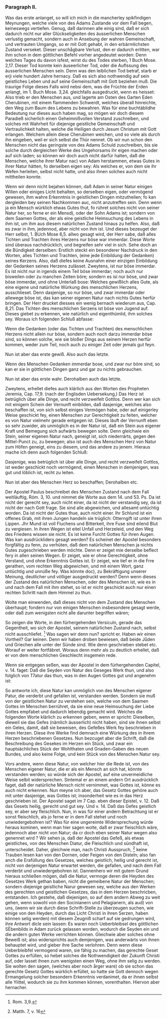 
<!-- Seite 147 -->

### Paragraph II. ###

Was das erste anlanget, so will ich mich in die
mancherley spikfindigen Meynungen, welche viele von
des Ádams Zustande vor dem Fall begen, keineswegs
vertiefen. Genug, daß darinnen alle einig sind,
daß er sich dadurch nicht nur aller Glückseligkeiten des
äusserlichen Menschen verlustig gemacht, sondern auch
in Ansebung der wahren Gemeinschaft, und vertrauten
Umgangs, so er mit Gott gehabt, in den erbärmlichsten
Zustand verseket. Dieser unschågbare Verlust,
den er dadurch erlitten, war ihm schon in dem göttlichen
Befehl vorher angedeutet worden: Denn welches
Tages du davon isfest, wirst du des Todes sterben,
1 Buch Mose. 2,17. Dieser Tod konnte kein äuseerlicher
Tod, oder die Auflssung des áusserlichen Menschen
sein. Denn was den leiblichen Tod betraf, starb
er erji viele hundert Jahre hernacy. Daß es sich also
nothwendig auf sein geistliches Leben und auf seine Gemeinschaft
mit Gott beziehen muß. Die traurige Folge
dieses Falls wird nebsi dem, was die Früchte der
Erden anlangt, im 1. Buch Mose. 3,24. gleichfalls ausgedruckt,
wenn es heisset: Also trieb er den Menschen
aus, und lagerte am Osten des Garten Eden
Cherubinen, mit einem flammenden Schwerdt,
welches überall hinreichte, den Weg zum Baum
des Lebens zu bewahren. Was für eine buchtäblidhe
Bedeutung nur dieses auch haben mag, so mögen
wir doch diesem Paradieß sicherlich einen Geheimnißvollen
Verstand zuschreiben, und solches mit Wahrheit
für diejenige geistliche Gemeinschaft und Vertraulichkeit
halten, welche die Heiligen durch Jesum Christum
mit Gott erlangen. Welchem allein diese Cherubinen
weichen, und so viele als durch ihn eingeben, weil
er sich selbst die Thür nennet. Ob wir nun schon den
Menschen nicht das geringste von des Adams Schuld zuschreiben,
bis sie solche durch dergleichen Werke des
Ungehorsams ihr eigen machen oder auf sich laden; so <!-- content-0116.xml --><!-- Seite 148 -->
können wir doch auch nicht darfür halten, daß die Menschen,
welche ihrer Matur nac) von Adam herstammen,
etwas Gutes in ihrer Natur hätten, fo derselben eigen
sey: Als welches er, von dem sie ihr Wefen herleiten,
selbst nicht hatte, und also ihnen solches auch nicht mittheilen
konnte.

Wenn wir denn nicht bejahen können, daß Adam in
seiner Natur einigen Willen oder einiges Licht behalten,
so derselben eigen, oder vermögend gewesen, ihm wahre
Erkenntnis in geistlichen Dingen mitzutheilen; fo kan
dergleiden bey seinen Nachkommen auc, nicht anzutreffen
sein. Denn wenn ja ein Mensch würklich etwas
Gutes thut, fo rúhret solches nicht von seiner Natur her,
so ferne er ein Mensd), oder der Sohn Adams ist; sondern
von dem Saamen Gottes, der als eine geistliche
Heimsuchung des Lebens in ihm ist, um ihm aus
diesem natürlichen Zustand hinaus zu helfen. Also, daß
es zwar in ihm, jedennod, aber nicht von ihm ist. Und
dieses bezeuget der Herr selbst, 1. BUch Mose 6,5. allwo
gesagt wird, der Herr sabe, daß alles Tichten und
Trachten ihres Herzens nur böse war immerdar.
Diese Worte sind überaus nachdrücklich, und begreifen
sehr viel in sich. Sehe doch an die Bündigkeit derselben:
Erstlich steckt ein besonderer Nachdruck in den
Worten, alles Tichten und Trachten, (eine jede Einbildung
der Gedanken) seines Kerzens. Also, daß
diefes keine Ausnahm einer einzigen Einbildung der Gedanken
seines Herzens zulässet. Zweytens, ist nur
böse immerdar. Es ist nicht nur in irgends einem
Teil böse immerdar; noch auch nur bisweilen oder zu
manchen Zeiten böre; sondern es isi nur böse, und
zwar böse immerdar, und ohne Unterlaß bose: Welches
gewißlich alles Gute, als eine eigene und natürliche
Würkung des menschlichen Herzens, ausschlieset.
Denn dasjenige, so nur böse, und zwar immerdar oder
allewege böse ist, das kan seiner eigenen Natur nach<!-- Seite 149 -->
nichts Gutes herfür bringen. Der Herr drucket diesses
ein wenig bernach wiederum aus, Cap. 8,21. 
Das Tichten des menschlichen Serzens ist böse von
Jugend auf. Dieses giebet zu erkennen, wie natürlich
und eigenthümlid, ihm solches sey. Woraus ich
folgenden Schluß abfasse:

Wenn die Gedanken (oder das Tichten und Trachten)
des menschlichen Herzens nicht allein nur böse,
sondern auch noch darzu immerdar böse sind, so können
solche, wie sie bloßer Dings aus seinem Herzen herfür
kommen, weder zum Teil, noch auch zu einiger Zeit
oder jemals gut feyn.

Nun ist aber das erste gewiß. Also auch das letzte.

Wenn des Menschen Gedanken immerdar bose,
und zwar nur böre sind, so kan er sie in göttlichen Dingen
ganz und gar zu nichts gebrauchen.

Nun ist aber das erste wahr. Derohalben auch das
letzte.

Zweytens, erhellet diefes auch klárlich aus den
Worten des Propheten Jeremia, Cap. 17,9. (nach
der Englisden Uebersekung,) Das Herz ist betrüglich
über alle Dinge, und recht verzweifelt Gottlos.
Denn wer kan sich mit einigem Schein der Vernunft
einbilden, daß dasjenige, welches also beschaffen ist,
von sich selbst einiges Vermögen habe, oder auf einigerley
Weise geschickt fey, einen Menschen zur Gerechtigkeit
zu feiten, welcher es von Natur vielmehr gerade
entgegen ist. Dieses läuft der Vernunft eben so sehr
zuwider, als unmöglich es in der Natur ist, daß ein
Stein aus eigener Kraft und Bemegung sich aufwärts
bewegen solte. Denn gleichwie ein Stein, seiner eigenen
Natur nach, geneigt ist, sich niederrárts, gegen
den Mittel-Punct zu, zu bewegen; also ist auch des
Menschen Herz von Natur zum Höfen geneigt, eins zu
diesem, und das andere zu jenem. Hieraus mache ich
denn auch folgenden Schluß:<!-- Seite 150 --><!-- content-0117.xml -->

Dasjenige, was betrüglich ist über alle Dinge,
und recht verzweifelt Gottlos, ist weder geschickt
noch vermögend, einen Menschen in demjenigen, was
gut und löblich ist, recht zu leiten.

Nun ist aber des Menschen Herz so beschaffen;
Derohalben etc.

Der Apostel Paulus beschreibet des Menschen Zustand
nach dem Fall weitläuftig, Róm. 3, 10. und 
nimmet die Worte aus dem 14. und 53. Ps. Da ist
nicht der gerecht sey, auch nicht einer, da ist nicht
der verstandig sey, da ist nicht der nach Gott frage.
Sie sind alle abgewichen, und allesamt untüchtig
worden. Da ist nicht der Gutes thue,
auch nicht einer. Ihr Schlund ist ein offenes
Grab, mit ihren Jungen handeln sie trüglich:
Otterngift ist unter ihren Lippen. Jhr Mund ist
voll Fluchens und Bitterkeit, ihre Fuse sind eilend
Blut zu vergiesen. In ihren Wegen ist eitel Unfall
und Herzeleid, und den Weg des Friedens
wissen sie nicht. Es ist keine Furcht Gottes für
ihren Augen. Was kan ausdrückliders gesagt werden?
Es scheinet der Apostel besonders forgfältig zu
fenn, zu verhüten, daß dem natürlichen Menschen ja
nichts Gutes zugeschrieben werden möchte. Denn er
zeiget mie derselbe beflect fery in allen seinen Wegen.
Er zeiget, wie er ohne Gerechtigkeit, ohne Verstand,
und ohne Erkenntnis Gottes ist. Er zeiget, wie tief
er in die Frre gerathen, vom rechten Weg abgewichen,
und mit einem Wort, ganz untüchtig und unnúße fey.
Was könnte doc), zu Bekräftigung unserer Meinung,
deutlicher und völliger ausgedruckt werden? Denn
wenn dieses der Zustand des natürlichen Menschen, oder
des Menschen ist, wie es in und nach dem Fall mit ihm
stehet, so ist er nicht geschickt auch nur einen rechten
Schritt nach dem Himmel zu thun. 

Wolte man einwenden, daß dieses nicht von dem<!-- Seite 151 -->
Zustand des Menschen überhaupt; fondern nur
von einigen Menschen insbesondere gesagt werde,
oder daß zum wenigsten nicht alle darunter
begriffen wären;

So zeigen die Worte, in den fürhergehenden Versiculn,
gerade das Gegentheit, wo sich der Apostel, seinem
natürlichen Zustand nach, selbst nicht ausschliefet. [^k4r3]
Was sagen wir denn nun? spricht er. Haben wir
einen Vortheil? Gar keinen. Denn wir haben
droben bewiesen, daß beide Jůden und Griechen
alle unter der Sünde sind. Wie denn geschrieben
stebet etc. Worauf er weiter fortfábret. Woraus denn
mehr als zu deutlich erhellet, daß er von dem menschlichen
Geschlecht insgemein rede.

Wenn sie entgegen seßen, was der Apostel in dem
fürhergehenden Capitel, v. 14. faget: Daß die Seyden
von Natur des Geseges Werk thun, und also
folglich von T7atur das thun, was in den Augen
Gottes gut und angenehm ist:

So antworte ich, diese Natur kan unmöglich von des
Menschen eigener Patur, die verderbt und gefallen
ist, verstanden werden. Sondern sie muß von der geistlichen
Natur zu verstehen sein, welche von dem Saamen
Gottes im Menschen berrühret, da sie eine neue
Heimsuchung der Liebe Gottes empfabet und dadurch
lebendig gemacht wird. Welches die folgenden Worte
klärlich zu erkennen geben, wenn er spricht: Dieselben,
dieweil sie das Gefes (nämlich äusserlich) nicht
haben, sind sie ihnen selbst ein Geles, damit, daß
sie beweisen, des Gefeßes Werk fey beschrieben in
ihren Herzen. Diese ihre Werke find demnach eine
Würkung des in ihrem Herzen beschriebenen Gesetzes.
Nun bezcuget aber die Schrift, daß die Beschreibung
des Gesekes im Herzen ein Stück, und zwar ein hauptsächliches
Stück der Wohlthaten und Gnaden-Gaben
des neuen Bundes, und also keine Folge, und kein
Stück von des Menschen Natur sey. <!-- Seite 152 --><!-- content-0119.xml -->

Vors andere, wenn diese Natur, von welcher hier die
Rede ist, von des Menschen eigener Natur, die er als
ein Mensch an sich hat, könnte verstanden werden; so
würde sich der Apostel, auf eine unvermeidliche Weise
selbit widersprechen. Sintemal er an einem andern
Ort ausdrücklich faget, daß der natürliche Mensch
nicht vernimmet, was Gottes ist, könne es auch
nicht erkennen. Nun meyne ich aber, das Gesetz
Gottes gehöre auch mit unter dasjenige, was Gottes
ist; insonderheit wie es in das Herz geschrieben ist.
Der Apostel saget im 7 Cap. eben dieser Epistel, v. 12.
Daß das Gesets heilig, gerecht und gut sey. Und
v. 14. Daß das Gefes geistlich sey, er aber sey
fleischlich. Nun, in was für einer andern Betrachtung
ist er sonst fleischlich, als jo ferne er in dem Fall stehet
und noch unwiedergebohren ist? Was für eine ungereimte
Widersprechung würde heraus kominen, wenn
man hier sagen wolte, daß er zwar fleischlich wäre, jedennoch
aber nicht von Natur; da cr doch eben seiner
Natur wegen also genennet wird ? Wir sehen ja, daß
der Apostel das Gefeß, als etwas geistliches, von des
Menschen Diatur, die Fleischlich und sündhaft ist, unterscheidet.
Daher, gleichwie man, nach Christi Ausspruch, [^k4r4]
keine Trauben lesen kan von den Dornen,
oder Feigen von den Disteln; also fan anch die Erafüllung
des Gesetzes, welches geistlich, heilig und gerecht
ist, nicht von derjenigen Natur erwartet werden, die gefallen,
und nach dem Fall verderbt und unwiedergebohren
ist. Dannenhero wir mit gutem Grund hieraus
schließen mögen, daß die Natur, vermoge deren die Heyden
des Gesetzes Werk gethan baben, nicht die gemeibene 
Natur der Menschen; sondern diejenige geistliche
Narur gewesen sey, welche aus den Werken des
gerechten und geistlichen Gesetzes, das in dem Herzen
beschricben, entstanden. Ich gestehe, daß diejenigen,
so auf dem andern Abweg zu weit gehen, wenn sowohl<!-- Seite 153 -->
von den Socinianern und Pelagianern, als aud) von 
uns, (wenn wir sie durch diese Schrift-Stelle zu überzeugen
suchen, wie einige von den Heyden, durch das
Licht Christi in ihren Serzen, haben können selig werden)
mit diesem Zeugniß scharf auf sie gedrungen wird,
ihre Antwort dicle sein lassen: Es waren noch Ueberbleibsel
des göttlichen SËbenbilds in Adam zurück
gelassen worden, wodurch die Seyden ein und die
andern guten Werke verrichten können. Gleichwie
aber solches ohne Beweiß ist; also widersprichts
auch demjenigen, was anderwärts von ihnen behauptet
wird, und gieber ihre Sache verlohren. Denn wenn
diese Ueberbleibfel vermogend waren, sie fähig zu machen,
das gerechte Geset Gottes zu erfüllen, so hebet
solches die Nothwendigkeit der Zukunft Christi auf,
oder lasset ihnen zum wenigsten einen Weg, ohne ihm
selig zu werden. Sie wolten den sagen, (welches
aber noch årger ware) ob sie schon das gerechte Gesetz
Gottes wúrklich erfüllet, so hatte sie Gott
dennoch wegen Ermangelung solcher besondern
Erkenntnis verdanimet, da er ihnen selbst alle
Yiittel, wodurch sie zu ihm kommen können,
vorenthalten. Hiervon aber hernacher.


[^k4r3]: Rom. 3,9.
[^k4r4]: Matth. 7, v. 16